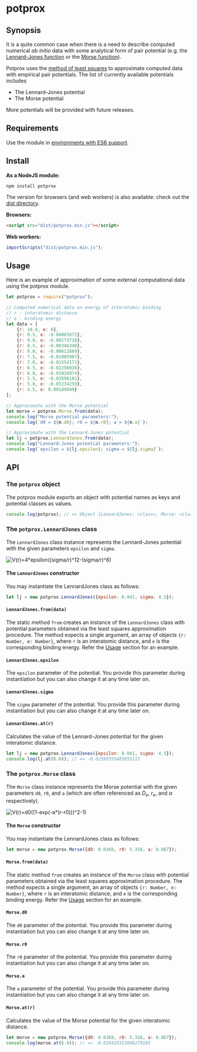 # potprox

## Synopsis

It is a quite common case when there is a need to describe computed numerical *ab initio* data with some analytical form of pair potential (e.g. the [Lennard-Jones function](https://en.wikipedia.org/wiki/Lennard-Jones_potential) or the [Morse function](https://en.wikipedia.org/wiki/Morse_potential)).

Potprox uses the [method of least squares](https://en.wikipedia.org/wiki/Least_squares) to approximate computed data with empirical pair potentials. The list of currently available potentials includes

* The Lennard-Jones potential
* The Morse potential

More potentials will be provided with future releases.

## Requirements

Use the module in [environments with ES6 support](https://kangax.github.io/compat-table/es6/).

## Install

**As a NodeJS module:**

```
npm install potprox
```

The version for browsers (and web workers) is also available: check out the [dist directory](dist).

**Browsers:**

```html
<script src="dist/potprox.min.js"></script>
```

**Web workers:**

```javascript
importScripts("dist/potprox.min.js");
````

## Usage

Here is an example of approximation of some external computational data using the potprox module.

```javascript
let potprox = require("potprox");

// Computed numerical data on energy of interatomic binding
// r - interatomic distance
// e - binding energy
let data = [
    {r: 10.0, e: 0},
    {r: 9.5, e: -0.00065673},
    {r: 9.0, e: -0.00173718},
    {r: 8.5, e: -0.00346348},
    {r: 8.0, e: -0.00612669},
    {r: 7.5, e: -0.01005967},
    {r: 7.0, e: -0.01554171},
    {r: 6.5, e: -0.02256036},
    {r: 6.0, e: -0.03028974},
    {r: 5.5, e: -0.03598181},
    {r: 5.0, e: -0.03234259},
    {r: 4.5, e: 0.00189849}
];

// Approximate with the Morse potential
let morse = potprox.Morse.from(data);
console.log("Morse potential parameters:");
console.log(`d0 = ${m.d0}; r0 = ${m.r0}; a = ${m.a}`);

// Approximate with the Lennard-Jones potential
let lj = potprox.LennardJones.from(data);
console.log("Lennard-Jones potential parameters:");
console.log(`epsilon = ${lj.epsilon}; sigma = ${lj.sigma}`);
```

## API

### The `potprox` object

The potprox module exports an object with potential names as keys and potential classes as values.

```javascript
console.log(potprox); // => Object {LennardJones: <class>, Morse: <class>}
```

### The `potprox.LennardJones` class

The `LennardJones` class instance represents the Lennard-Jones potential with the given parameters `epsilon` and `sigma`.

![V(r)=4*epsilon((sigma/r)^12-(sigma/r)^6)](https://wikimedia.org/api/rest_v1/media/math/render/svg/026d58558ad6588bea3419a152c7f414437c0a31)

#### The `LennardJones` constructor

You may instantiate the LennardJones class as follows:

```javascript
let lj = new potprox.LennardJones({epsilon: 0.041, sigma: 4.5});
```

#### `LennardJones.from(data)`

The static method `from` creates an instance of the `LennardJones` class with potential parameters obtained via the least squares approximation procedure. The method expects a single argument, an array of objects `{r: Number, e: Number}`, where `r` is an interatomic distance, and `e` is the corresponding binding energy. Refer the [Usage](#usage) section for an example.

#### `LennardJones.epsilon`

The `epsilon` parameter of the potential. You provide this parameter during instantiation but you can also change it at any time later on.

#### `LennardJones.sigma`

The `sigma` parameter of the potential. You provide this parameter during instantiation but you can also change it at any time later on.

#### `LennardJones.at(r)`

Calculates the value of the Lennard-Jones potential for the given interatomic distance.

```javascript
let lj = new potprox.LennardJones({epsilon: 0.041, sigma: 4.5});
console.log(lj.at(6.0)); // => -0.02399355483055115
```

### The `potprox.Morse` class

The `Morse` class instance represents the Morse potential with the given parameters `d0`, `r0`, and `a` (which are often referenced as *D<sub>e</sub>*, *r<sub>e</sub>*, and *α* respectively).

![V(r)=d0((1-exp(-a*(r-r0)))^2-1)](https://wikimedia.org/api/rest_v1/media/math/render/svg/ffa35165dc39b206bcb0f80840214b92a75de130)

#### The `Morse` constructor

You may instantiate the LennardJones class as follows:

```javascript
let morse = new potprox.Morse({d0: 0.0368, r0: 5.316, a: 0.867});
```

#### `Morse.from(data)`

The static method `from` creates an instance of the `Morse` class with potential parameters obtained via the least squares approximation procedure. The method expects a single argument, an array of objects `{r: Number, e: Number}`, where `r` is an interatomic distance, and `e` is the corresponding binding energy. Refer the [Usage](#usage) section for an example.

#### `Morse.d0`

The `d0` parameter of the potential. You provide this parameter during instantiation but you can also change it at any time later on.

#### `Morse.r0`

The `r0` parameter of the potential. You provide this parameter during instantiation but you can also change it at any time later on.

#### `Morse.a`

The `a` parameter of the potential. You provide this parameter during instantiation but you can also change it at any time later on.

#### `Morse.at(r)`

Calculates the value of the Morse potential for the given interatomic distance.

```javascript
let morse = new potprox.Morse({d0: 0.0368, r0: 5.316, a: 0.867});
console.log(morse.at(6.0)); // => -0.029435553046279185
```